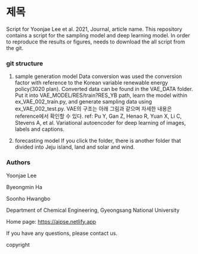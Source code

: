 # 제목

Script for Yoonjae Lee et al. 2021, Journal, article name.
This repository contains a script for the sampling model and deep learning model.
In order to reproduce the results or figures, needs to download the all script from the git.

### git structure
1. sample generation model
Data conversion was used the conversion factor with reference to the Korean variable renewable energy policy(3020 plan). Converted data can be found in the VAE_DATA folder. Put it into VAE_MODEL/RES/train?RES_YB path, learn the model within ex_VAE_002_train.py, and generate sampling data using ex_VAE_002_test.py.
VAE의 구조는 아래 그림과 같으며 자세한 내용은 reference에서 확인할 수 있다.
ref: Pu Y, Gan Z, Henao R, Yuan X, Li C, Stevens A, et al. Variational autoencoder for deep learning of images, labels and captions. 

2. forecasting model
If you click the folder, there is another folder that divided into Jeju island, land and solar and wind.

### Authors
Yoonjae Lee

Byeongmin Ha

Soonho Hwangbo

Department of Chemical Engineering, Gyeongsang National University

Home page: https://aipse.netlify.app

If you have any questions, please contact us.


copyright
